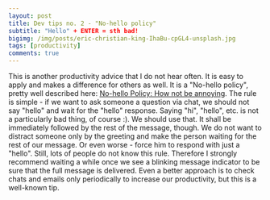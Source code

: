 ```yaml
---
layout: post
title: Dev tips no. 2 - "No-hello policy"
subtitle: "Hello" + ENTER = sth bad!
bigimg: /img/posts/eric-christian-king-IhaBu-cpGL4-unsplash.jpg
tags: [productivity]
comments: true
---
```


This is another productivity advice that I do not hear often. It is easy to apply and makes a difference for others as well.
It is a "No-hello policy", pretty well described here: [No-hello Policy: How not be annoying](https://eignatik.space/2019/06/19/no-hello-policy-how-to-not-be-annoying/).
The rule is simple - if we want to ask someone a question via chat, we should not say "hello" and wait for the "hello" response.
Saying "hi", "hello", etc. is not a particularly bad thing, of course :). We should use that. It shall be immediately followed by the rest of the message, though.
We do not want to distract someone only by the greeting and make the person waiting for the rest of our message. Or even worse - force him to respond with just a "hello".
Still, lots of people do not know this rule. Therefore
I strongly recommend waiting a while once we see a blinking message indicator to be sure that the full message is delivered. Even a better approach is to check chats and emails
only periodically to increase our productivity, but this is a well-known tip.